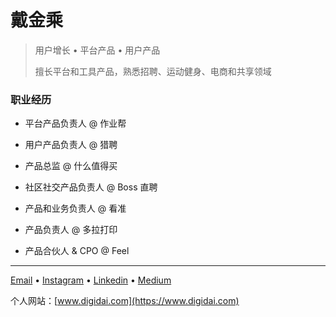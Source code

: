 # 戴金乘

> 用户增长 • 平台产品 • 用户产品
>
> 擅长平台和工具产品，熟悉招聘、运动健身、电商和共享领域

### 职业经历

- 平台产品负责人 @ 作业帮

- 用户产品负责人 @ 猎聘

- 产品总监 @ 什么值得买

- 社区社交产品负责人 @ Boss 直聘

- 产品和业务负责人 @ 看准

- 产品负责人 @ 多拉打印

- 产品合伙人 & CPO @ Feel

---

[Email](mailto:daiq@live.cn) • [Instagram](https://www.instagram.com/gene_dai_) • [Linkedin](https://www.linkedin.com/in/daijc/?locale=zh_CN) • [Medium](https://medium.com/@daijc)

个人网站：[www.digidai.com](https://www.digidai.com)
